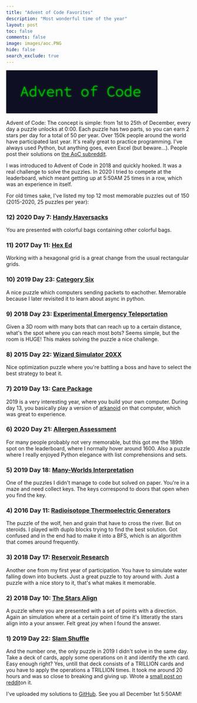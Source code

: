 ```yaml
---
title: "Advent of Code Favorites"
description: "Most wonderful time of the year"
layout: post
toc: false
comments: false
image: images/aoc.PNG
hide: false
search_exclude: true
---
```

![aoc](images/aoc.png)

Advent of Code: The concept is simple: from 1st to 25th of December, every day a puzzle unlocks at 0:00. Each puzzle has two parts, so you can earn 2 stars per day for a total of 50 per year. Over 150k people around the world have participated last year. It's really great to practice programming. I've always used Python, but anything goes, even Excel (but beware...). People post their solutions on [the AoC subreddit](https://www.reddit.com/r/adventofcode/). 

I was introduced to Advent of Code in 2018 and quickly hooked. It was a real challenge to solve the puzzles. In 2020 I tried to compete at the leaderboard, which meant getting up at 5:50AM 25 times in a row, which was an experience in itself. 

For old times sake, I've listed my top 12 most memorable puzzles out of 150 (2015-2020, 25 puzzles per year):

### 12) 2020 Day 7: [Handy Haversacks](https://adventofcode.com/2020/day/7)
You are presented with colorful bags containing other colorful bags.

### 11) 2017 Day 11: [Hex Ed](https://adventofcode.com/2017/day/11)
Working with a hexagonal grid is a great change from the usual rectangular grids.

### 10) 2019 Day 23: [Category Six](https://adventofcode.com/2019/day/23)
A nice puzzle which computers sending packets to eachother. Memorable because I later revisited it to learn about async in python. 

### 9) 2018 Day 23: [Experimental Emergency Teleportation](https://adventofcode.com/2018/day/23)
Given a 3D room with many bots that can reach up to a certain distance, what's the spot where you can reach most bots? Seems simple, but the room is HUGE! This makes solving the puzzle a nice challenge.

### 8) 2015 Day 22: [Wizard Simulator 20XX](https://adventofcode.com/2015/day/22)
Nice optimization puzzle where you're battling a boss and have to select the best strategy to beat it.

### 7) 2019 Day 13: [Care Package](https://adventofcode.com/2019/day/13)
2019 is a very interesting year, where you build your own computer. During day 13, you basically play a version of [arkanoid](https://en.wikipedia.org/wiki/Arkanoid) on that computer, which was great to experience.

### 6) 2020 Day 21: [Allergen Assessment](https://adventofcode.com/2020/day/21)
For many people probably not very memorable, but this got me the 189th spot on the leaderboard, where I normally hover around 1600. Also a puzzle where I really enjoyed Python elegance with list comprehensions and sets. 

### 5) 2019 Day 18: [Many-Worlds Interpretation](https://adventofcode.com/2019/day/18)
One of the puzzles I didn't manage to code but solved on paper. You're in a maze and need collect keys. The keys correspond to doors that open when you find the key. 

### 4) 2016 Day 11: [Radioisotope Thermoelectric Generators](https://adventofcode.com/2016/day/11)
The puzzle of the wolf, hen and grain that have to cross the river. But on steroids. I played with duplo blocks trying to find the best solution. Got confused and in the end had to make it into a BFS, which is an algorithm that comes around frequently.

### 3) 2018 Day 17: [Reservoir Research](https://adventofcode.com/2018/day/17)
Another one from my first year of participation. You have to simulate water falling down into buckets. Just a great puzzle to toy around with. Just a puzzle with a nice story to it, that's what makes it memorable.

### 2) 2018 Day 10: [The Stars Align](https://adventofcode.com/2018/day/10)
A puzzle where you are presented with a set of points with a direction. Again an simulation where at a certain point of time it's litteratly the stars align into a your answer. Felt great joy when I found the answer.

### 1) 2019 Day 22: [Slam Shuffle](https://adventofcode.com/2019/day/22)
And the number one, the only puzzle in 2019 I didn't solve in the same day. Take a deck of cards, apply some operations on it and identify the xth card. Easy enough right? Yes, untill that deck consists of a TRILLION cards and you have to apply the operations a TRILLION times. It took me around 20 hours and was so close to breaking and giving up. Wrote a [small post on reddit](https://www.reddit.com/r/adventofcode/comments/ees6bj/2019_day_22_part_2_story_of_solving_spoilers/)on it. 

I've uploaded my solutions to [GitHub](https://github.com/jvanelteren/advent_of_code). See you all December 1st 5:50AM!